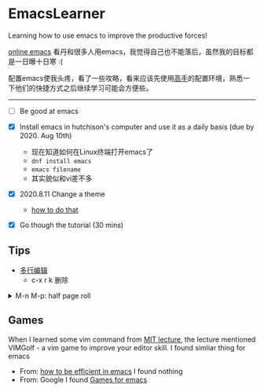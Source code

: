 # EmacsLearner
Learning how to use emacs to improve the productive forces!

[online emacs](http://www.ymacs.org/demo/)
看丹和很多人用emacs，我觉得自己也不能落后，虽然我的目标都是一日曝十日寒 :(

配置emacs使我头疼，看了一些攻略，看来应该先使用[高手](http://pages.sachachua.com/.emacs.d/Sacha.html#org332b2fd)的配置环境，熟悉一下他们的快捷方式之后继续学习可能会方便些。

***
- [ ] Be good at emacs
- [x] Install emacs in hutchison's computer and use it as a daily basis (due by 2020. Aug 10th)
  - 现在知道如何在Linux终端打开emacs了
  - `dnf install emacs`
  - `emacs filename`
  - 其实貌似和vi差不多

- [x] 2020.8.11 Change a theme
  - [how to do that](http://ergoemacs.org/emacs/emacs_playing_with_color_theme.html)
- [x] Go though the tutorial (30 mins)

## Tips
- [多行编辑](http://www.langdebuqing.com/emacs%20notebook/emacs%20多行编辑.html)
  - c-x r k 删除
<details><summary>M-n M-p: half page roll</summary>
<p>
  
  ```el
  (defun scroll-half-page-down ()
    "scroll down half the page"
    (interactive)
    (scroll-down (/ (window-body-height) 2)))
  
  (defun scroll-half-page-up ()
    "scroll up half the page"
    (interactive)
    (scroll-up (/ (window-body-height) 2)))

  (global-set-key "\M-n" 'scroll-half-page-up)
  (global-set-key "\M-p" 'scroll-half-page-down)
  ```
</p>
</details>

## Games 
When I learned some vim command from [MIT lecture](https://www.youtube.com/watch?v=a6Q8Na575qc), the lecture mentioned VIMGolf - a vim game to improve your editor skill. I found simliar thing for emacs

- From: [how to be efficient in emacs](https://www.reddit.com/r/emacs/comments/47p4sw/how_to_be_extremely_efficient_in_emacs/) I found nothing
- From: Google I found [Games for emacs](https://www.masteringemacs.org/article/fun-games-in-emacs)
